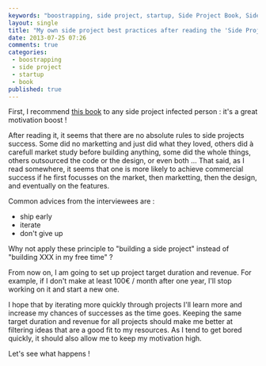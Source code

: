 ```yaml
---
keywords: "boostrapping, side project, startup, Side Project Book, Side, Project, practices, reading, Book"
layout: single
title: "My own side project best practices after reading the 'Side Project Book'"
date: 2013-07-25 07:26
comments: true
categories:
 - boostrapping
 - side project
 - startup
 - book
published: true
---
```

First, I recommend [this book](http://sideprojectbook.com/) to any side project infected person : it's a great motivation boost !

After reading it, it seems that there are no absolute rules to side projects success. Some did no marketting and just did what they loved, others did à carefull market study before building anything, some did the whole things, others outsourced the code or the design, or even both ... That said, as I read somewhere, it seems that one is more likely to achieve commercial success if he first focusses on the market, then marketting, then the design, and eventually on the features.

Common advices from the interviewees are :

* ship early
* iterate
* don't give up

Why not apply these principle to "building a side project" instead of "building XXX in my free time" ?

From now on, I am going to set up project target duration and revenue. For example, if I don't make at least 100€ / month after one year, I'll stop working on it and start a new one.

I hope that by iterating more quickly through projects I'll learn more and increase my chances of successes as the time goes. Keeping the same target duration and revenue for all projects should make me better at filtering ideas that are a good fit to my resources. As I tend to get bored quickly, it should also allow me to keep my motivation high.

Let's see what happens !

